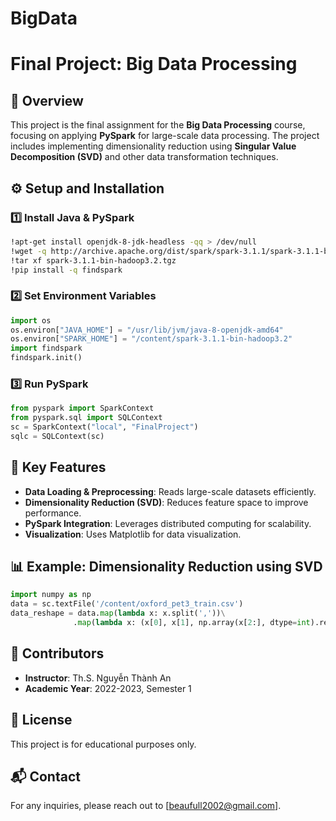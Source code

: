 # BigData
# Final Project: Big Data Processing

## 📌 Overview

This project is the final assignment for the **Big Data Processing** course, focusing on applying **PySpark** for large-scale data processing. The project includes implementing dimensionality reduction using **Singular Value Decomposition (SVD)** and other data transformation techniques.

## ⚙️ Setup and Installation

### 1️⃣ Install Java & PySpark

```sh
!apt-get install openjdk-8-jdk-headless -qq > /dev/null
!wget -q http://archive.apache.org/dist/spark/spark-3.1.1/spark-3.1.1-bin-hadoop3.2.tgz
!tar xf spark-3.1.1-bin-hadoop3.2.tgz
!pip install -q findspark
```

### 2️⃣ Set Environment Variables

```python
import os
os.environ["JAVA_HOME"] = "/usr/lib/jvm/java-8-openjdk-amd64"
os.environ["SPARK_HOME"] = "/content/spark-3.1.1-bin-hadoop3.2"
import findspark
findspark.init()
```

### 3️⃣ Run PySpark

```python
from pyspark import SparkContext
from pyspark.sql import SQLContext
sc = SparkContext("local", "FinalProject")
sqlc = SQLContext(sc)
```

## 🚀 Key Features

- **Data Loading & Preprocessing**: Reads large-scale datasets efficiently.
- **Dimensionality Reduction (SVD)**: Reduces feature space to improve performance.
- **PySpark Integration**: Leverages distributed computing for scalability.
- **Visualization**: Uses Matplotlib for data visualization.

## 📊 Example: Dimensionality Reduction using SVD

```python
import numpy as np
data = sc.textFile('/content/oxford_pet3_train.csv')
data_reshape = data.map(lambda x: x.split(','))\
              .map(lambda x: (x[0], x[1], np.array(x[2:], dtype=int).reshape(128,128,3)))
```

## 📌 Contributors

- **Instructor**: Th.S. Nguyễn Thành An
- **Academic Year**: 2022-2023, Semester 1

## 📝 License

This project is for educational purposes only.

## 📬 Contact

For any inquiries, please reach out to [beaufull2002@gmail.com].

